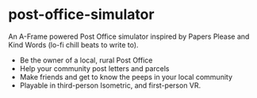 # post-office-simulator
An A-Frame powered Post Office simulator inspired by Papers Please and Kind Words (lo-fi chill beats to write to).

- Be the owner of a local, rural Post Office
- Help your community post letters and parcels
- Make friends and get to know the peeps in your local community
- Playable in third-person Isometric, and first-person VR.
